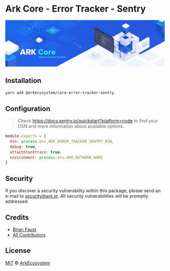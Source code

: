 # Ark Core - Error Tracker - Sentry

<p align="center">
    <img src="../../banner.png?sanitize=true" />
</p>

## Installation

```bash
yarn add @arkecosystem/core-error-tracker-sentry
```

## Configuration

> Check https://docs.sentry.io/quickstart?platform=node to find your DSN and more information about available options.

```js
module.exports = {
  dsn: process.env.ARK_ERROR_TRACKER_SENTRY_DSN,
  debug: true,
  attachStacktrace: true,
  environment: process.env.ARK_NETWORK_NAME
}
```

## Security

If you discover a security vulnerability within this package, please send an e-mail to security@ark.io. All security vulnerabilities will be promptly addressed.

## Credits

- [Brian Faust](https://github.com/faustbrian)
- [All Contributors](../../../../contributors)

## License

[MIT](LICENSE) © [ArkEcosystem](https://ark.io)
